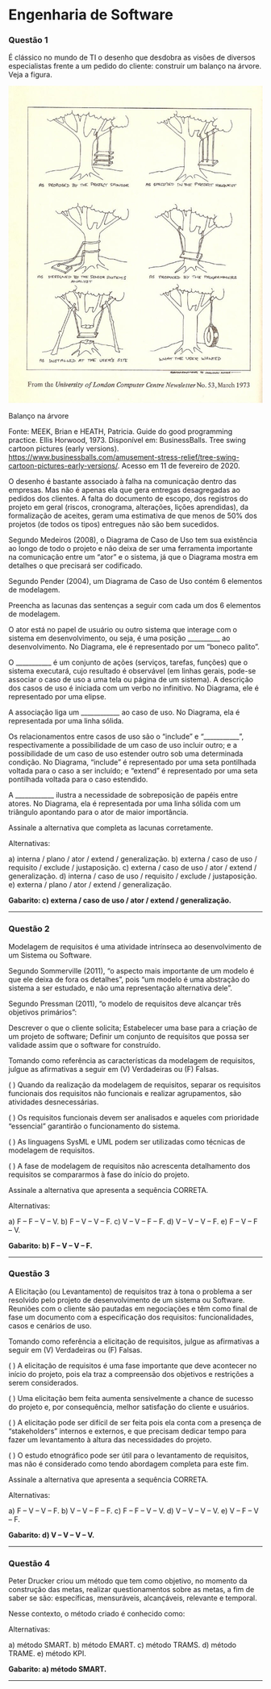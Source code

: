 # Engenharia de Software 

### **Questão 1**

É clássico no mundo de TI o desenho que desdobra as visões de diversos especialistas frente a um pedido do cliente: construir um balanço na árvore. Veja a figura.

![Figura 1: “O balanço na árvore” (em livre tradução)](https://github.com/Felipe-Fig/Analise-e-Modelagem-de-Sistemas/blob/master/Provas%20e%20Avalia%C3%A7%C3%B5es/adg03-ams-imagem-01.jpg?raw=true)

Balanço na árvore

Fonte: MEEK, Brian e HEATH, Patricia. Guide do good programming practice. Ellis Horwood, 1973. Disponível em: BusinessBalls. Tree swing cartoon pictures (early versions). https://www.businessballs.com/amusement-stress-relief/tree-swing-cartoon-pictures-early-versions/. Acesso em 11 de fevereiro de 2020.

O desenho é bastante associado à falha na comunicação dentro das empresas. Mas não é apenas ela que gera entregas desagregadas ao pedidos dos clientes. A falta do documento de escopo, dos registros do projeto em geral (riscos, cronograma, alterações, lições aprendidas), da formalização de aceites, geram uma estimativa de que menos de 50% dos projetos (de todos os tipos) entregues não são bem sucedidos.

Segundo Medeiros (2008), o Diagrama de Caso de Uso tem sua existência ao longo de todo o projeto e não deixa de ser uma ferramenta importante na comunicação entre um “ator” e o sistema, já que o Diagrama mostra em detalhes o que precisará ser codificado.

Segundo Pender (2004), um Diagrama de Caso de Uso contém 6 elementos de modelagem.

Preencha as lacunas das sentenças a seguir com cada um dos 6 elementos de modelagem.

O ator está no papel de usuário ou outro sistema que interage com o sistema em desenvolvimento, ou seja, é uma posição __________ ao desenvolvimento. No Diagrama, ele é representado por um “boneco palito”.

O ___________ é um conjunto de ações (serviços, tarefas, funções) que o sistema executará, cujo resultado é observável (em linhas gerais, pode-se associar o caso de uso a uma tela ou página de um sistema). A descrição dos casos de uso é iniciada com um verbo no infinitivo. No Diagrama, ele é representado por uma elipse.

A associação liga um ____________ ao caso de uso. No Diagrama, ela é representada por uma linha sólida.

Os relacionamentos entre casos de uso são o “include” e “___________”, respectivamente a possibilidade de um caso de uso incluir outro; e a possibilidade de um caso de uso estender outro sob uma determinada condição. No Diagrama, “include” é representado por uma seta pontilhada voltada para o caso a ser incluído; e “extend” é representado por uma seta pontilhada voltada para o caso estendido.

A ____________ ilustra a necessidade de sobreposição de papéis entre atores. No Diagrama, ela é representada por uma linha sólida com um triângulo apontando para o ator de maior importância.

Assinale a alternativa que completa as lacunas corretamente.

Alternativas:

a) interna / plano / ator / extend / generalização.
b) externa / caso de uso / requisito / exclude / justaposição.
c) externa / caso de uso / ator / extend / generalização.
d) interna / caso de uso / requisito / exclude / justaposição.
e) externa / plano / ator / extend / generalização.

**Gabarito: c) externa / caso de uso / ator / extend / generalização.**

---

### **Questão 2**

Modelagem de requisitos é uma atividade intrínseca ao desenvolvimento de um Sistema ou Software.

Segundo Sommerville (2011), “o aspecto mais importante de um modelo é que ele deixa de fora os detalhes”, pois “um modelo é uma abstração do sistema a ser estudado, e não uma representação alternativa dele”.

Segundo Pressman (2011), “o modelo de requisitos deve alcançar três objetivos primários”:

Descrever o que o cliente solicita; Estabelecer uma base para a criação de um projeto de software; Definir um conjunto de requisitos que possa ser validade assim que o software for construído.

Tomando como referência as características da modelagem de requisitos, julgue as afirmativas a seguir em (V) Verdadeiras ou (F) Falsas.

(   ) Quando da realização da modelagem de requisitos, separar os requisitos funcionais dos requisitos não funcionais e realizar agrupamentos, são atividades desnecessárias.

(   ) Os requisitos funcionais devem ser analisados e aqueles com prioridade “essencial” garantirão o funcionamento do sistema.

(   ) As linguagens SysML e UML podem ser utilizadas como técnicas de modelagem de requisitos.

(   ) A fase de modelagem de requisitos não acrescenta detalhamento dos requisitos se compararmos à fase do início do projeto.

Assinale a alternativa que apresenta a sequência CORRETA.

Alternativas:

a) F – F – V – V.
b) F – V – V – F.
c) V – V – F – F.
d) V – V – V – F.
e) F – V – F – V.

**Gabarito: b) F – V – V – F.**

---

### **Questão 3**

A Elicitação (ou Levantamento) de requisitos traz à tona o problema a ser resolvido pelo projeto de desenvolvimento de um sistema ou Software. Reuniões com o cliente são pautadas em negociações e têm como final de fase um documento com a especificação dos requisitos: funcionalidades, casos e cenários de uso.

Tomando como referência a elicitação de requisitos, julgue as afirmativas a seguir em (V) Verdadeiras ou (F) Falsas.

(   ) A elicitação de requisitos é uma fase importante que deve acontecer no início do projeto, pois ela traz a compreensão dos objetivos e restrições a serem considerados.

(   ) Uma elicitação bem feita aumenta sensivelmente a chance de sucesso do projeto e, por consequência, melhor satisfação do cliente e usuários.

(   ) A elicitação pode ser difícil de ser feita pois ela conta com a presença de “stakeholders” internos e externos, e que precisam dedicar tempo para fazer um levantamento à altura das necessidades do projeto.

(   ) O estudo etnográfico pode ser útil para o levantamento de requisitos, mas não é considerado como tendo abordagem completa para este fim.

Assinale a alternativa que apresenta a sequência CORRETA.

Alternativas:

a) F – V – V – F.
b) V – V – F – F.
c) F – F – V – V.
d) V – V – V – V.
e) V – F – V – F.

**Gabarito: d) V – V – V – V.**

---

### **Questão 4**

Peter Drucker criou um método que tem como objetivo, no momento da construção das metas, realizar questionamentos sobre as metas, a fim de saber se são: específicas, mensuráveis, alcançáveis, relevante e temporal.

Nesse contexto, o método criado é conhecido como:

Alternativas:

a) método SMART.
b) método EMART.
c) método TRAMS.
d) método TRAME.
e) método KPI.

**Gabarito: a) método SMART.**

---